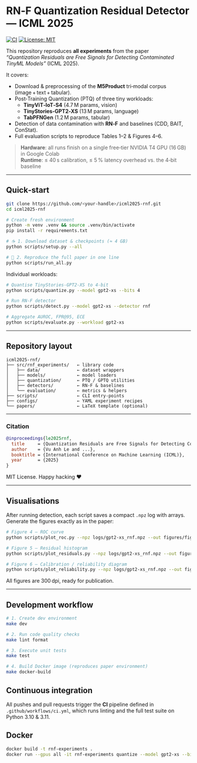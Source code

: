 # RN‑F Quantization Residual Detector — ICML 2025

[![CI](https://github.com/<your-handle>/icml2025-rnf/actions/workflows/ci.yml/badge.svg)](https://github.com/<your-handle>/icml2025-rnf/actions/workflows/ci.yml)
[![License: MIT](https://img.shields.io/badge/License-MIT-yellow.svg)](LICENSE)


This repository reproduces **all experiments** from the paper  
*“Quantization Residuals are Free Signals for Detecting Contaminated TinyML Models”* (ICML 2025).

It covers:
* Download & preprocessing of the **M5Product** tri‑modal corpus (image + text + tabular).
* Post‑Training Quantization (PTQ) of three tiny workloads:
  * **TinyViT‑IoT‑S4** (4.7 M params, vision)
  * **TinyStories‑GPT2‑XS** (13 M params, language)
  * **TabPFNGen** (1.2 M params, tabular)
* Detection of data contamination with **RN‑F** and baselines (CDD, BAIT, ConStat).
* Full evaluation scripts to reproduce Tables 1–2 & Figures 4–6.

> **Hardware**: all runs finish on a single free‑tier NVIDIA T4 GPU (16 GB) in Google Colab  
> **Runtime**: ≤ 40 s calibration, ≤ 5 % latency overhead vs. the 4‑bit baseline

---

## Quick‑start

```bash
git clone https://github.com/<your‑handle>/icml2025-rnf.git
cd icml2025-rnf

# Create fresh environment
python -m venv .venv && source .venv/bin/activate
pip install -r requirements.txt

# ☕ 1. Download dataset & checkpoints (≈ 4 GB)
python scripts/setup.py --all

# 🚀 2. Reproduce the full paper in one line
python scripts/run_all.py
```

Individual workloads:

```bash
# Quantise TinyStories‑GPT2‑XS to 4‑bit
python scripts/quantize.py --model gpt2-xs --bits 4

# Run RN‑F detector
python scripts/detect.py --model gpt2-xs --detector rnf

# Aggregate AUROC, FPR@95, ECE
python scripts/evaluate.py --workload gpt2-xs
```

---

## Repository layout
```
icml2025-rnf/
├── src/rnf_experiments/   ← library code
│   ├── data/              ← dataset wrappers
│   ├── models/            ← model loaders
│   ├── quantization/      ← PTQ / GPTQ utilities
│   ├── detectors/         ← RN‑F & baselines
│   └── evaluation/        ← metrics & helpers
├── scripts/               ← CLI entry‑points
├── configs/               ← YAML experiment recipes
└── papers/                ← LaTeX template (optional)
```

---

### Citation
```bibtex
@inproceedings{le2025rnf,
  title     = {Quantization Residuals are Free Signals for Detecting Contaminated TinyML Models},
  author    = {Vu Anh Le and ...},
  booktitle = {International Conference on Machine Learning (ICML)},
  year      = {2025}
}
```

MIT License. Happy hacking ♥

---

## Visualisations

After running detection, each script saves a compact `.npz` log with arrays. 
Generate the figures exactly as in the paper:

```bash
# Figure 4 — ROC curve
python scripts/plot_roc.py --npz logs/gpt2-xs_rnf.npz --out figures/figure4_roc.png

# Figure 5 — Residual histogram
python scripts/plot_residuals.py --npz logs/gpt2-xs_rnf.npz --out figures/figure5_hist.png

# Figure 6 — Calibration / reliability diagram
python scripts/plot_reliability.py --npz logs/gpt2-xs_rnf.npz --out figures/figure6_reliability.png
```

All figures are 300 dpi, ready for publication.

---

## Development workflow

```bash
# 1. Create dev environment
make dev

# 2. Run code quality checks
make lint format

# 3. Execute unit tests
make test

# 4. Build Docker image (reproduces paper environment)
make docker-build
```

## Continuous integration

All pushes and pull requests trigger the **CI** pipeline defined in
`.github/workflows/ci.yml`, which runs linting and the full test suite
on Python 3.10 & 3.11.

## Docker

```bash
docker build -t rnf-experiments .
docker run --gpus all -it rnf-experiments quantize --model gpt2-xs --bits 4
```
